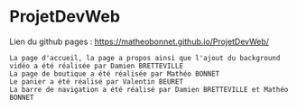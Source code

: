# ProjetDevWeb
Lien du github pages : <https://matheobonnet.github.io/ProjetDevWeb/>

    La page d'accueil, la page a propos ainsi que l'ajout du background vidéo a été réalisée par Damien BRETTEVILLE
    La page de boutique a été réalisée par Mathéo BONNET
    Le panier a été réalisé par Valentin BEURET
    La barre de navigation a été réalisé par Damien BRETTEVILLE et Mathéo BONNET



